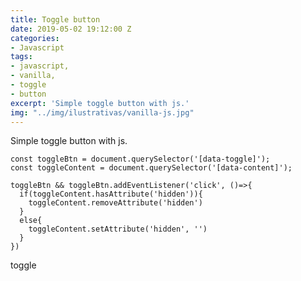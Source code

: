 ```yaml
---
title: Toggle button
date: 2019-05-02 19:12:00 Z
categories:
- Javascript
tags:
- javascript,
- vanilla,
- toggle
- button
excerpt: 'Simple toggle button with js.'
img: "../img/ilustrativas/vanilla-js.jpg"
---
```


Simple toggle button with js.

```javacript
const toggleBtn = document.querySelector('[data-toggle]');
const toggleContent = document.querySelector('[data-content]');

toggleBtn && toggleBtn.addEventListener('click', ()=>{
  if(toggleContent.hasAttribute('hidden')){
    toggleContent.removeAttribute('hidden')
  }
  else{
    toggleContent.setAttribute('hidden', '')
  }
})
```

<a data-btn data-toggle>toggle</a>

<p data-content hidden>Hello World!<p>

<section data-grid="cols-3 spacing" data-characters></section>
<section data-grid="cols-3 spacing" data-characters-filter></section>